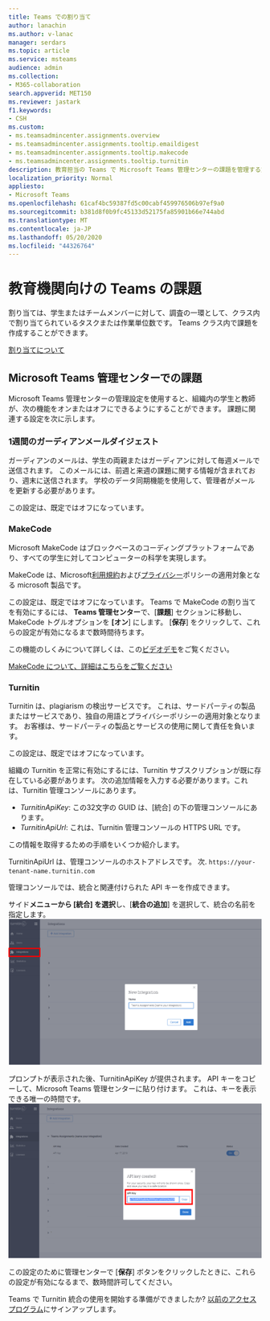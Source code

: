 ```yaml
---
title: Teams での割り当て
author: lanachin
ms.author: v-lanac
manager: serdars
ms.topic: article
ms.service: msteams
audience: admin
ms.collection:
- M365-collaboration
search.appverid: MET150
ms.reviewer: jastark
f1.keywords:
- CSH
ms.custom:
- ms.teamsadmincenter.assignments.overview
- ms.teamsadmincenter.assignments.tooltip.emaildigest
- ms.teamsadmincenter.assignments.tooltip.makecode
- ms.teamsadmincenter.assignments.tooltip.turnitin
description: 教育担当の Teams で Microsoft Teams 管理センターの課題を管理する方法について説明します。
localization_priority: Normal
appliesto:
- Microsoft Teams
ms.openlocfilehash: 61caf4bc59387fd5c00cabf459976506b97ef9a0
ms.sourcegitcommit: b381d8f0b9fc45133d52175fa85901b66e744abd
ms.translationtype: MT
ms.contentlocale: ja-JP
ms.lasthandoff: 05/20/2020
ms.locfileid: "44326764"
---
```

# <a name="assignments-in-teams-for-education"></a>教育機関向けの Teams の課題 

割り当ては、学生またはチームメンバーに対して、調査の一環として、クラス内で割り当てられているタスクまたは作業単位数です。 Teams クラス内で課題を作成することができます。

[割り当てについて](https://support.office.com/article/microsoft-teams-5aa4431a-8a3c-4aa5-87a6-b6401abea114?ui=en-US&rs=en-IE&ad=IE#ID0EAABAAA=Assignments)

## <a name="assignments-in-the-microsoft-teams-admin-center"></a>Microsoft Teams 管理センターでの課題

Microsoft Teams 管理センターの管理設定を使用すると、組織内の学生と教師が、次の機能をオンまたはオフにできるようにすることができます。 課題に関連する設定を次に示します。

<a name="#bkemaildigest"> </a>
### <a name="weekly-guardian-email-digest"></a>1週間のガーディアンメールダイジェスト

ガーディアンのメールは、学生の両親またはガーディアンに対して毎週メールで送信されます。 このメールには、前週と来週の課題に関する情報が含まれており、週末に送信されます。 学校のデータ同期機能を使用して、管理者がメールを更新する必要があります。

この設定は、既定ではオフになっています。

<a name="bkmakecode"> </a>
### <a name="makecode"></a>MakeCode
Microsoft MakeCode はブロックベースのコーディングプラットフォームであり、すべての学生に対してコンピューターの科学を実現します。 

MakeCode は、Microsoft[利用規約](https://go.microsoft.com/fwlink/?LinkID=206977)および[プライバシー](https://go.microsoft.com/fwlink/?LinkId=521839)ポリシーの適用対象となる microsoft 製品です。

この設定は、既定ではオフになっています。 Teams で MakeCode の割り当てを有効にするには、 **Teams 管理センター**で、[**課題**] セクションに移動し、MakeCode トグルオプションを **[オン**] にします。 [**保存**] をクリックして、これらの設定が有効になるまで数時間待ちます。

この機能のしくみについて詳しくは、この[ビデオデモ](https://makecode.com/blog/teams/teams-assignments)をご覧ください。

[MakeCode について、詳細はこちらをご覧ください](https://aka.ms/makecode)

<a name="#turnitin"> </a>
### <a name="turnitin"></a>Turnitin

Turnitin は、plagiarism の検出サービスです。 これは、サードパーティの製品またはサービスであり、独自の用語とプライバシーポリシーの適用対象となります。 お客様は、サードパーティの製品とサービスの使用に関して責任を負います。

この設定は、既定ではオフになっています。

組織の Turnitin を正常に有効にするには、Turnitin サブスクリプションが既に存在している必要があります。 次の追加情報を入力する必要があります。これは、Turnitin 管理コンソールにあります。

  * _TurnitinApiKey_: この32文字の GUID は、[統合] の下の管理コンソールにあります。
  * _TurnitinApiUrl_: これは、Turnitin 管理コンソールの HTTPS URL です。

この情報を取得するための手順をいくつか紹介します。

TurnitinApiUrl は、管理コンソールのホストアドレスです。
次. `https://your-tenant-name.turnitin.com`

管理コンソールでは、統合と関連付けられた API キーを作成できます。

サイド**メニューから [統合] を選択**し、[**統合の追加**] を選択して、統合の名前を指定します。
![新しい統合の追加を示すスクリーンショット](./educationImages/Assignments_mopo_turnitin2.png)

プロンプトが表示された後、TurnitinApiKey が提供されます。 API キーをコピーして、Microsoft Teams 管理センターに貼り付けます。  これは、キーを表示できる唯一の時間です。
![API キーのコピーを示すスクリーンショット](./educationImages/Assignments_mopo_turnitin3.png)

この設定のために管理センターで [**保存**] ボタンをクリックしたときに、これらの設定が有効になるまで、数時間許可してください。

Teams で Turnitin 統合の使用を開始する準備ができましたか? [以前のアクセスプログラム](https://www.turnitin.com/products/feedback-studio/microsoft-teams-integration)にサインアップします。
